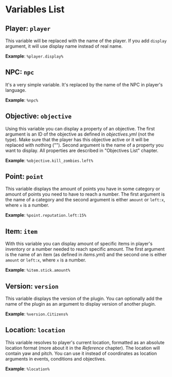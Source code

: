 # Variables List

## Player: `player`

This variable will be replaced with the name of the player. If you add `display` argument, it will use display name instead of real name.

**Example**: `%player.display%`

## NPC: `npc`

It's a very simple variable. It's replaced by the name of the NPC in player's language.

**Example**: `%npc%`

## Objective: `objective`

Using this variable you can display a property of an objective. The first argument is an ID of the objective as defined in _objectives.yml_ (not the type). Make sure that the player has this objective active or it will be replaced with nothing (""). Second argument is the name of a property you want to display. All properties are described in "Objectives List" chapter.

**Example**: `%objective.kill_zombies.left%`

## Point: `point`

This variable displays the amount of points you have in some category or amount of points you need to have to reach a number. The first argument is the name of a category and the second argument is either `amount` or `left:x`, where `x` is a number.

**Example**: `%point.reputation.left:15%`

## Item: `item`

With this variable you can display amount of specific items in player's inventory or a number needed to reach specific amount. The first argument is the name of an item (as defined in _items.yml_) and the second one is either `amount` or `left:x`, where `x` is a number.

**Example**: `%item.stick.amount%`

## Version: `version`

This variable displays the version of the plugin. You can optionally add the name of the plugin as an argument to display version of another plugin.

**Example**: `%version.Citizens%`

## Location: `location`

This variable resolves to player's current location, formatted as an absolute location format (more about it in the _Reference_ chapter). The location will contain yaw and pitch. You can use it instead of coordinates as location arguments in events, conditions and objectives.

**Example**: `%location%`
